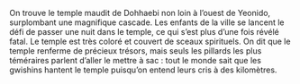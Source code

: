 On trouve le temple maudit de Dohhaebi non loin à l’ouest de Yeonido, surplombant une magnifique cascade. Les enfants de la ville se lancent le défi de passer une nuit dans le temple, ce qui s’est plus d’une fois révélé fatal. Le temple est très coloré et couvert de sceaux spirituels. On dit que le temple renferme de précieux trésors, mais seuls les pillards les plus téméraires parlent d’aller le mettre à sac : tout le monde sait que les gwishins hantent le temple puisqu’on entend leurs cris à des kilomètres.